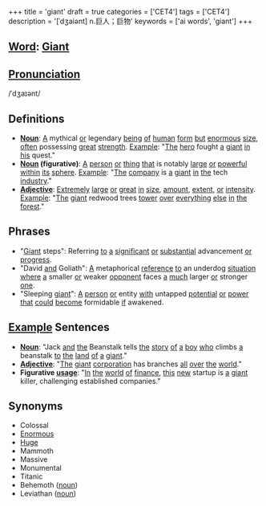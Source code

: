 +++
title = 'giant'
draft = true
categories = ['CET4']
tags = ['CET4']
description = '[ˈdʒaiənt] n.巨人；巨物'
keywords = ['ai words', 'giant']
+++

## [Word](/post/word/): [Giant](/post/giant/)

## [Pronunciation](/post/pronunciation/)
/ˈdʒaɪənt/

## Definitions
- **[Noun](/post/noun/)**: [A](/post/a/) mythical [or](/post/or/) legendary [being](/post/being/) [of](/post/of/) [human](/post/human/) [form](/post/form/) [but](/post/but/) [enormous](/post/enormous/) [size](/post/size/), [often](/post/often/) possessing [great](/post/great/) [strength](/post/strength/). [Example](/post/example/): "[The](/post/the/) [hero](/post/hero/) fought [a](/post/a/) [giant](/post/giant/) [in](/post/in/) [his](/post/his/) quest."
- **[Noun](/post/noun/) (figurative)**: [A](/post/a/) [person](/post/person/) [or](/post/or/) [thing](/post/thing/) [that](/post/that/) is notably [large](/post/large/) [or](/post/or/) [powerful](/post/powerful/) [within](/post/within/) [its](/post/its/) [sphere](/post/sphere/). [Example](/post/example/): "[The](/post/the/) [company](/post/company/) is [a](/post/a/) [giant](/post/giant/) [in](/post/in/) [the](/post/the/) tech [industry](/post/industry/)."
- **[Adjective](/post/adjective/)**: [Extremely](/post/extremely/) [large](/post/large/) [or](/post/or/) [great](/post/great/) [in](/post/in/) [size](/post/size/), [amount](/post/amount/), [extent](/post/extent/), [or](/post/or/) [intensity](/post/intensity/). [Example](/post/example/): "[The](/post/the/) [giant](/post/giant/) redwood trees [tower](/post/tower/) [over](/post/over/) [everything](/post/everything/) [else](/post/else/) [in](/post/in/) [the](/post/the/) [forest](/post/forest/)."

## Phrases
- "[Giant](/post/giant/) steps": Referring [to](/post/to/) [a](/post/a/) [significant](/post/significant/) [or](/post/or/) [substantial](/post/substantial/) advancement [or](/post/or/) [progress](/post/progress/).
- "David [and](/post/and/) Goliath": [A](/post/a/) metaphorical [reference](/post/reference/) [to](/post/to/) an underdog [situation](/post/situation/) [where](/post/where/) [a](/post/a/) smaller [or](/post/or/) weaker [opponent](/post/opponent/) faces [a](/post/a/) [much](/post/much/) larger [or](/post/or/) stronger [one](/post/one/).
- "Sleeping [giant](/post/giant/)": [A](/post/a/) [person](/post/person/) [or](/post/or/) entity [with](/post/with/) untapped [potential](/post/potential/) [or](/post/or/) [power](/post/power/) [that](/post/that/) [could](/post/could/) [become](/post/become/) formidable [if](/post/if/) awakened.

## [Example](/post/example/) Sentences
- **[Noun](/post/noun/)**: "Jack [and](/post/and/) [the](/post/the/) Beanstalk tells [the](/post/the/) [story](/post/story/) [of](/post/of/) [a](/post/a/) [boy](/post/boy/) [who](/post/who/) climbs [a](/post/a/) beanstalk [to](/post/to/) [the](/post/the/) [land](/post/land/) [of](/post/of/) [a](/post/a/) [giant](/post/giant/)."
- **[Adjective](/post/adjective/)**: "[The](/post/the/) [giant](/post/giant/) [corporation](/post/corporation/) has branches [all](/post/all/) [over](/post/over/) [the](/post/the/) [world](/post/world/)."
- **Figurative [usage](/post/usage/)**: "[In](/post/in/) [the](/post/the/) [world](/post/world/) [of](/post/of/) [finance](/post/finance/), [this](/post/this/) [new](/post/new/) startup is [a](/post/a/) [giant](/post/giant/) killer, challenging established companies."

## Synonyms
- Colossal
- [Enormous](/post/enormous/)
- [Huge](/post/huge/)
- Mammoth
- Massive
- Monumental
- Titanic
- Behemoth ([noun](/post/noun/))
- Leviathan ([noun](/post/noun/))
